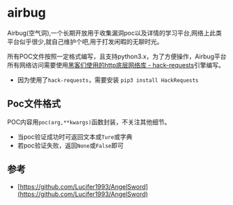 # airbug
Airbug(空气洞),一个长期开放用于收集漏洞poc以及详情的学习平台,网络上此类平台似乎很少,就自己维护个吧,用于打发闲暇的无聊时光。  

所有POC文件按照一定格式编写，且支持python3.x，为了方便操作，Airbug平台所有网络访问需要使用[黑客们使用的http底层网络库 - hack-requests](https://github.com/boy-hack/hack-requests)引擎编写。  

- 因为使用了`hack-requests`，需要安装 `pip3 install HackRequests`

## Poc文件格式
POC内容用`poc(arg,**kwargs)`函数封装，不关注其他细节。
- 当poc验证成功时可返回文本或`Ture`或字典
- 若poc验证失败，返回`None`或`False`即可

## 参考
- [https://github.com/Lucifer1993/AngelSword](https://github.com/Lucifer1993/AngelSword)